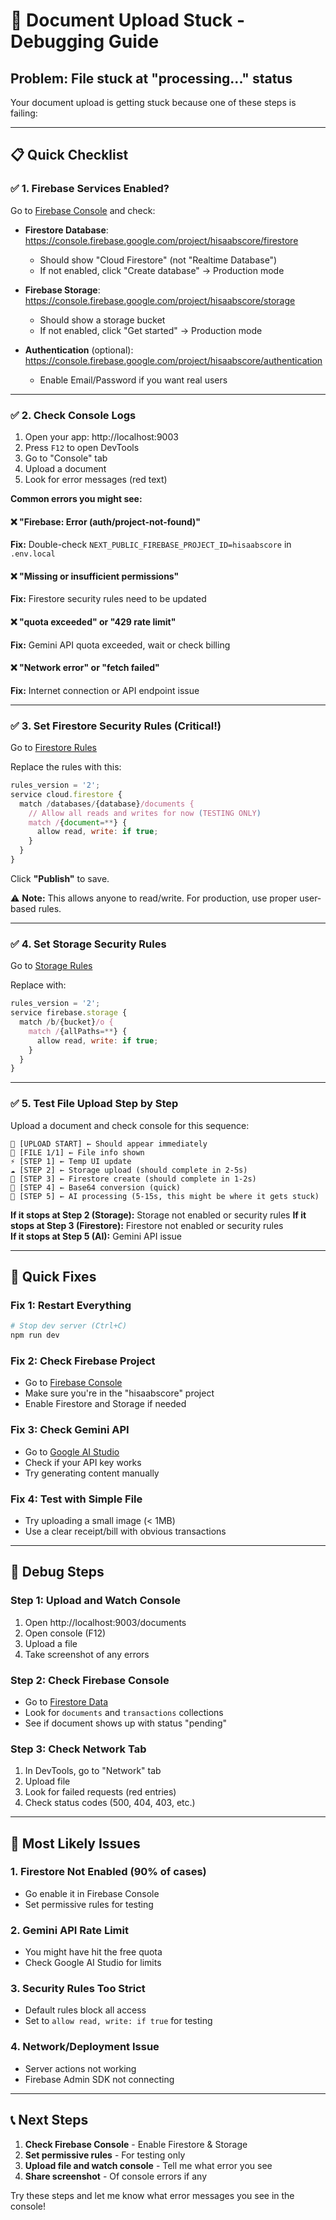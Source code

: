 # 🚨 Document Upload Stuck - Debugging Guide

## Problem: File stuck at "processing..." status

Your document upload is getting stuck because one of these steps is failing:

---

## 📋 Quick Checklist

### ✅ **1. Firebase Services Enabled?**

Go to [Firebase Console](https://console.firebase.google.com/project/hisaabscore) and check:

- **Firestore Database**: https://console.firebase.google.com/project/hisaabscore/firestore
  - Should show "Cloud Firestore" (not "Realtime Database")
  - If not enabled, click "Create database" → Production mode

- **Firebase Storage**: https://console.firebase.google.com/project/hisaabscore/storage
  - Should show a storage bucket
  - If not enabled, click "Get started" → Production mode

- **Authentication** (optional): https://console.firebase.google.com/project/hisaabscore/authentication
  - Enable Email/Password if you want real users

---

### ✅ **2. Check Console Logs**

1. Open your app: http://localhost:9003
2. Press `F12` to open DevTools
3. Go to "Console" tab
4. Upload a document
5. Look for error messages (red text)

**Common errors you might see:**

#### ❌ "Firebase: Error (auth/project-not-found)"
**Fix:** Double-check `NEXT_PUBLIC_FIREBASE_PROJECT_ID=hisaabscore` in `.env.local`

#### ❌ "Missing or insufficient permissions"
**Fix:** Firestore security rules need to be updated

#### ❌ "quota exceeded" or "429 rate limit"
**Fix:** Gemini API quota exceeded, wait or check billing

#### ❌ "Network error" or "fetch failed"
**Fix:** Internet connection or API endpoint issue

---

### ✅ **3. Set Firestore Security Rules (Critical!)**

Go to [Firestore Rules](https://console.firebase.google.com/project/hisaabscore/firestore/rules)

Replace the rules with this:

```javascript
rules_version = '2';
service cloud.firestore {
  match /databases/{database}/documents {
    // Allow all reads and writes for now (TESTING ONLY)
    match /{document=**} {
      allow read, write: if true;
    }
  }
}
```

Click **"Publish"** to save.

⚠️ **Note:** This allows anyone to read/write. For production, use proper user-based rules.

---

### ✅ **4. Set Storage Security Rules**

Go to [Storage Rules](https://console.firebase.google.com/project/hisaabscore/storage/rules)

Replace with:

```javascript
rules_version = '2';
service firebase.storage {
  match /b/{bucket}/o {
    match /{allPaths=**} {
      allow read, write: if true;
    }
  }
}
```

---

### ✅ **5. Test File Upload Step by Step**

Upload a document and check console for this sequence:

```
🚀 [UPLOAD START] ← Should appear immediately
📄 [FILE 1/1] ← File info shown
⚡ [STEP 1] ← Temp UI update
☁️ [STEP 2] ← Storage upload (should complete in 2-5s)
💾 [STEP 3] ← Firestore create (should complete in 1-2s)
🔄 [STEP 4] ← Base64 conversion (quick)
🤖 [STEP 5] ← AI processing (5-15s, this might be where it gets stuck)
```

**If it stops at Step 2 (Storage):** Storage not enabled or security rules
**If it stops at Step 3 (Firestore):** Firestore not enabled or security rules  
**If it stops at Step 5 (AI):** Gemini API issue

---

## 🔧 Quick Fixes

### Fix 1: Restart Everything
```bash
# Stop dev server (Ctrl+C)
npm run dev
```

### Fix 2: Check Firebase Project
- Go to [Firebase Console](https://console.firebase.google.com/project/hisaabscore)
- Make sure you're in the "hisaabscore" project
- Enable Firestore and Storage if needed

### Fix 3: Check Gemini API
- Go to [Google AI Studio](https://aistudio.google.com/)
- Check if your API key works
- Try generating content manually

### Fix 4: Test with Simple File
- Try uploading a small image (< 1MB)
- Use a clear receipt/bill with obvious transactions

---

## 🧪 Debug Steps

### Step 1: Upload and Watch Console
1. Open http://localhost:9003/documents
2. Open console (F12)
3. Upload a file
4. Take screenshot of any errors

### Step 2: Check Firebase Console
- Go to [Firestore Data](https://console.firebase.google.com/project/hisaabscore/firestore/data)
- Look for `documents` and `transactions` collections
- See if document shows up with status "pending"

### Step 3: Check Network Tab
1. In DevTools, go to "Network" tab
2. Upload file
3. Look for failed requests (red entries)
4. Check status codes (500, 404, 403, etc.)

---

## 🎯 Most Likely Issues

### 1. **Firestore Not Enabled** (90% of cases)
- Go enable it in Firebase Console
- Set permissive rules for testing

### 2. **Gemini API Rate Limit** 
- You might have hit the free quota
- Check Google AI Studio for limits

### 3. **Security Rules Too Strict**
- Default rules block all access
- Set to `allow read, write: if true` for testing

### 4. **Network/Deployment Issue**
- Server actions not working
- Firebase Admin SDK not connecting

---

## 📞 Next Steps

1. **Check Firebase Console** - Enable Firestore & Storage
2. **Set permissive rules** - For testing only
3. **Upload file and watch console** - Tell me what error you see
4. **Share screenshot** - Of console errors if any

Try these steps and let me know what error messages you see in the console!